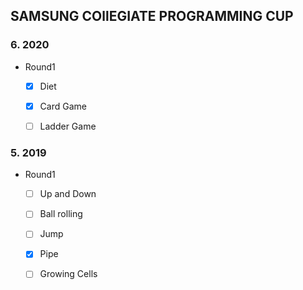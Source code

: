 
## SAMSUNG COllEGIATE PROGRAMMING CUP      

### 6. 2020
  * Round1    
    - [x] Diet    
    - [x] Card Game     
    - [ ] Ladder Game   
    
     
  
### 5. 2019
  * Round1      
    - [ ] Up and Down    
    - [ ] Ball rolling    
    - [ ] Jump     
    - [x] Pipe    
    - [ ] Growing Cells   

  
